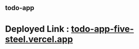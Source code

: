 ## todo-app
# Deployed Link : [todo-app-five-steel.vercel.app](https://todo-app-five-steel.vercel.app/)

